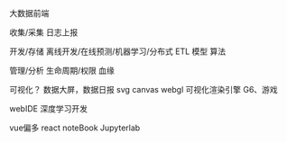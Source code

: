 大数据前端

收集/采集  日志上报

开发/存储
离线开发/在线预测/机器学习/分布式
ETL   模型 算法

管理/分析
生命周期/权限
血缘

可视化？
数据大屏，数据日报
svg canvas webgl
可视化渲染引擎
G6、游戏

webIDE 深度学习开发

vue偏多 react noteBook  Jupyterlab
